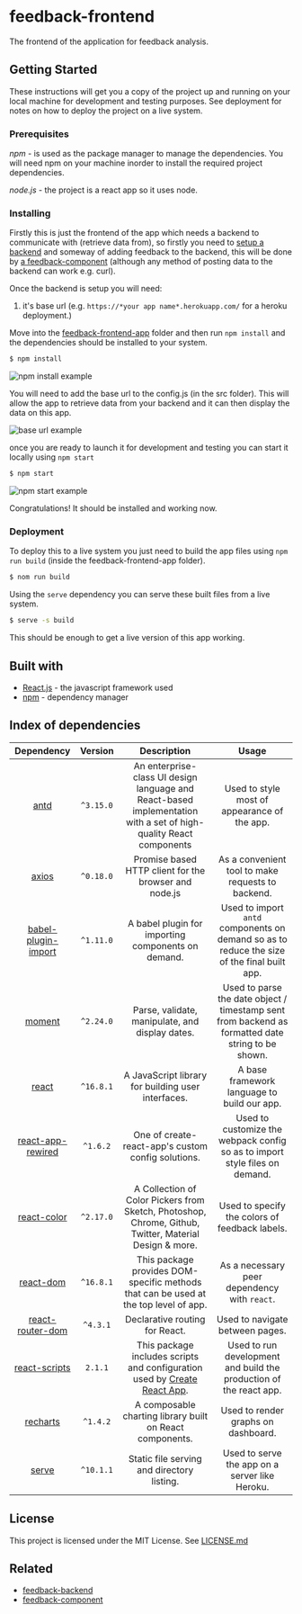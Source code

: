 # feedback-frontend

The frontend of the application for feedback analysis.

## Getting Started
These instructions will get you a copy of the project up and running on your local machine for development and testing purposes. See deployment for notes on how to deploy the project on a live system. 

### Prerequisites
*npm* - is used as the package manager to manage the dependencies. You will need npm on your machine inorder to install the required project dependencies.

*node.js* - the project is a react app so it uses node.

### Installing
Firstly this is just the frontend of the app which needs a backend to communicate with (retrieve data from), so firstly you need to [setup a backend](https://github.com/GRP-17/feedback-backend) and someway of adding feedback to the backend, this will be done by [a feedback-component](https://github.com/GRP-17/feedback-component) (although any method of posting data to the backend can work e.g. curl).

Once the backend is setup you will need:
1. it's base url (e.g. `https://*your app name*.herokuapp.com/` for a heroku deployment.)

Move into the [feedback-frontend-app](https://github.com/GRP-17/feedback-frontend/wiki/Project-File-Structure#feedback-frontend-app) folder and then run `npm install` and the dependencies should be installed to your system.
```bash
$ npm install
```

![npm install example](https://user-images.githubusercontent.com/43950567/56083270-78c75200-5e1a-11e9-991a-d926fa851b48.PNG)

You will need to add the base url to the config.js (in the src folder). This will allow the app to retrieve data from your backend and it can then display the data on this app.

![base url example](https://user-images.githubusercontent.com/43950567/56083316-1b7fd080-5e1b-11e9-9f02-95c3aff80121.PNG)

once you are ready to launch it for development and testing you can start it locally using `npm start`
```bash
$ npm start
```

![npm start example](https://user-images.githubusercontent.com/43950567/56084106-2d1aa580-5e26-11e9-8d45-3bf21d979341.PNG)

Congratulations! It should be installed and working now.

### Deployment
To deploy this to a live system you just need to build the app files using `npm run build` (inside the feedback-frontend-app folder).
```bash
$ nom run build
```

Using the `serve` dependency you can serve these built files from a live system. 
```bash
$ serve -s build
```

This should be enough to get a live version of this app working.


## Built with
- [React.js](https://reactjs.org/) - the javascript framework used
- [npm](https://www.npmjs.com/) - dependency manager

## Index of dependencies

|                          Dependency                          |  Version  |                         Description                          |                            Usage                             |
| :----------------------------------------------------------: | :-------: | :----------------------------------------------------------: | :----------------------------------------------------------: |
|                 [antd](https://ant.design/)                  | `^3.15.0` | An enterprise-class UI design language and React-based implementation with a set of high-quality React components |         Used to style most of appearance of the app.         |
|           [axios](https://github.com/axios/axios)            | `^0.18.0` |    Promise based HTTP client for the browser and node.js     |      As a convenient tool to make requests to backend.       |
| [babel-plugin-import](https://github.com/ant-design/babel-plugin-import) | `^1.11.0` |      A babel plugin for importing components on demand.      | Used to import `antd` components on demand so as to reduce the size of the final built app. |
|                [moment](http://momentjs.com/)                | `^2.24.0` |       Parse, validate, manipulate, and display dates.        | Used to parse the date object / timestamp sent from backend as formatted date string to be shown. |
|                [react](https://reactjs.org/)                 | `^16.8.1` |      A JavaScript library for building user interfaces.      |         A base framework language to build our app.          |
| [react-app-rewired](https://github.com/timarney/react-app-rewired) | `^1.6.2`  |      One of create-react-app's custom config solutions.      | Used to customize the webpack config so as to import style files on demand. |
|   [react-color](http://casesandberg.github.io/react-color)   | `^2.17.0` | A Collection of Color Pickers from Sketch, Photoshop, Chrome, Github, Twitter, Material Design & more. |        Used to specify the colors of feedback labels.        |
|     [react-dom](https://reactjs.org/docs/react-dom.html)     | `^16.8.1` | This package provides DOM-specific methods that can be used at the top level of app. |         As a necessary peer dependency with `react`.         |
|  [react-router-dom](https://reacttraining.com/react-router)  | `^4.3.1`  |                Declarative routing for React.                |               Used to navigate between pages.                |
| [react-scripts](https://github.com/facebook/create-react-app) |  `2.1.1`  | This package includes scripts and configuration used by [Create React App](https://github.com/facebook/create-react-app). | Used to run development and build the production of the react app. |
|               [recharts](http://recharts.org)                | `^1.4.2`  |   A composable charting library built on React components.   |             Used to render graphs on dashboard.              |
|            [serve](https://github.com/zeit/serve)            | `^10.1.1` |          Static file serving and directory listing.          |        Used to serve the app on a server like Heroku.        |

## License
This project is licensed under the MIT License. See [LICENSE.md](/LICENSE)

## Related
- [feedback-backend](https://github.com/GRP-17/feedback-backend)
- [feedback-component](https://github.com/GRP-17/feedback-component)

